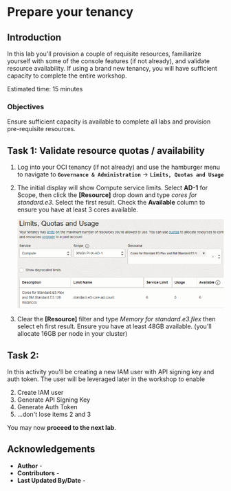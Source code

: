 # Prepare your tenancy

## Introduction

In this lab you'll provision a couple of requisite resources, familiarize yourself with some of the console features (if not already), and validate resource availability. If using a brand new tenancy, you will have sufficient capacity to complete the entire workshop.

Estimated time: 15 minutes

### Objectives

Ensure sufficient capacity is available to complete all labs and provision pre-requisite resources.


## Task 1: Validate resource quotas / availability

1. Log into your OCI tenancy (if not already) and use the hamburger menu to navigate to **`Governance & Administration`** -> **`Limits, Quotas and Usage`**
2. The initial display will show Compute service limits. Select **AD-1** for Scope, then click the **[Resource]** drop down and type *cores for standard.e3*. Select the first result. Check the **Available** column to ensure you have at least 3 cores available.

    ![compute quota](images/quota-compute.png)

3. Clear the **[Resource]** filter and type *Memory for standard.e3.flex* then select eh first result. Ensure you have at least 48GB available. (you'll allocate 16GB per node in your cluster)

## Task 2: 

In this activity you'll be creating a new IAM user with API signing key and auth token. The user will be leveraged later in the workshop to enable

2. Create IAM user
3. Generate API Signing Key
4. Generate Auth Token
5. ...don't lose items 2 and 3



You may now **proceed to the next lab**.



## Acknowledgements

* **Author** - 
* **Contributors** -
* **Last Updated By/Date** -